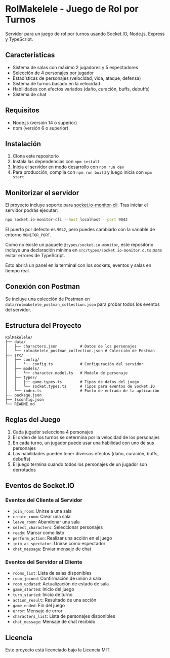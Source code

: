 # RolMakelele - Juego de Rol por Turnos

Servidor para un juego de rol por turnos usando Socket.IO, Node.js, Express y TypeScript.

## Características

- Sistema de salas con máximo 2 jugadores y 5 espectadores
- Selección de 4 personajes por jugador
- Estadísticas de personajes (velocidad, vida, ataque, defensa)
- Sistema de turnos basado en la velocidad
- Habilidades con efectos variados (daño, curación, buffs, debuffs)
- Sistema de chat

## Requisitos

- Node.js (versión 14 o superior)
- npm (versión 6 o superior)

## Instalación

1. Clona este repositorio
2. Instala las dependencias con `npm install`
3. Inicia el servidor en modo desarrollo con `npm run dev`
4. Para producción, compila con `npm run build` y luego inicia con `npm start`

## Monitorizar el servidor

El proyecto incluye soporte para [socket.io-monitor-cli](https://github.com/byteclubfr/socket.io-monitor-cli). Tras iniciar el servidor podrás ejecutar:

```bash
npx socket.io-monitor-cli --host localhost --port 9042
```

El puerto por defecto es `9042`, pero puedes cambiarlo con la variable de entorno `MONITOR_PORT`.

Como no existe un paquete `@types/socket.io-monitor`, este repositorio incluye una declaración mínima en `src/types/socket.io-monitor.d.ts` para evitar errores de TypeScript.

Esto abrirá un panel en la terminal con los sockets, eventos y salas en tiempo real.

## Conexión con Postman

Se incluye una colección de Postman en `data/rolmakelele_postman_collection.json` para probar todos los eventos del servidor.

## Estructura del Proyecto

```
RolMakelele/
├── data/
│   ├── characters.json          # Datos de los personajes
│   └── rolmakelele_postman_collection.json # Colección de Postman
├── src/
│   ├── config/
│   │   └── config.ts            # Configuración del servidor
│   ├── models/
│   │   └── character.model.ts   # Modelo de personaje
│   ├── types/
│   │   ├── game.types.ts        # Tipos de datos del juego
│   │   └── socket.types.ts      # Tipos para eventos de Socket.IO
│   └── index.ts                 # Punto de entrada de la aplicación
├── package.json
├── tsconfig.json
└── README.md
```

## Reglas del Juego

1. Cada jugador selecciona 4 personajes
2. El orden de los turnos se determina por la velocidad de los personajes
3. En cada turno, un jugador puede usar una habilidad con uno de sus personajes
4. Las habilidades pueden tener diversos efectos (daño, curación, buffs, debuffs)
5. El juego termina cuando todos los personajes de un jugador son derrotados

## Eventos de Socket.IO

### Eventos del Cliente al Servidor

- `join_room`: Unirse a una sala
- `create_room`: Crear una sala
- `leave_room`: Abandonar una sala
- `select_characters`: Seleccionar personajes
- `ready`: Marcar como listo
- `perform_action`: Realizar una acción en el juego
- `join_as_spectator`: Unirse como espectador
- `chat_message`: Enviar mensaje de chat

### Eventos del Servidor al Cliente

- `rooms_list`: Lista de salas disponibles
- `room_joined`: Confirmación de unión a sala
- `room_updated`: Actualización de estado de sala
- `game_started`: Inicio del juego
- `turn_started`: Inicio de turno
- `action_result`: Resultado de una acción
- `game_ended`: Fin del juego
- `error`: Mensaje de error
- `characters_list`: Lista de personajes disponibles
- `chat_message`: Mensaje de chat recibido

## Licencia

Este proyecto está licenciado bajo la Licencia MIT.


